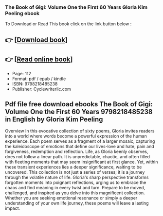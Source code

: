 ### The Book of Gigi: Volume One the First 60 Years Gloria Kim Peeling ebook

To Download or Read This book click on the link button below :

## 👉  [**[Download book](http://get-pdfs.com/download.php?group=book&from=github.com&id=720396&lnk=1081 "Download book")**]

## 👉  [**[Read online book](http://get-pdfs.com/download.php?group=book&from=github.com&id=720396&lnk=1081 "Read online book")**]


* Page: 112
* Format: pdf / epub / kindle
* ISBN: 9798218485238
* Publisher: Cyclewriterllc.com



## Pdf file free download ebooks The Book of Gigi: Volume One the First 60 Years 9798218485238 in English by Gloria Kim Peeling


Overview
In this evocative collection of sixty poems, Gloria invites readers into a world where words become a powerful expression of the human experience. Each poem serves as a fragment of a larger mosaic, capturing the kaleidoscope of emotions that define our lives-love and hate, pain and forgiveness, redemption and reflection. Life, as Gloria keenly observes, does not follow a linear path. It is unpredictable, chaotic, and often filled with fleeting moments that may seem insignificant at first glance. Yet, within these transient experiences lies a deeper significance, waiting to be uncovered. This collection is not just a series of verses; it is a journey through the volatile nature of life. Gloria&#039;s sharp perspective transforms forgotten moments into poignant reflections, urging us to embrace the chaos and find meaning in every twist and turn. Prepare to be moved, challenged, and inspired as you delve into this magnificent collection. Whether you are seeking emotional resonance or simply a deeper understanding of your own life journey, these poems will leave a lasting impact.



